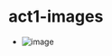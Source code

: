 # act1-images
- ![image](https://github.com/user-attachments/assets/d5bd3c3f-21f5-4b5d-aa92-b81c97bb7773)
